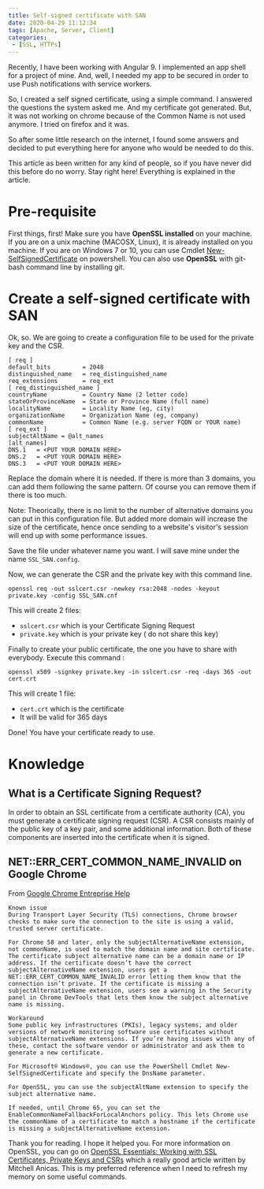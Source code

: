 ```yaml
---
title: Self-signed certificate with SAN
date: 2020-04-29 11:12:34
tags: [Apache, Server, Client]
categories:
 - [SSL, HTTPs]
---
```


Recently, I have been working with Angular 9. I implemented an app shell for a project of mine. And, well, I needed my app to be secured in order to use Push notifications with service workers.

So, I created a self signed certificate, using a simple command. I answered the questions the system asked me. 
And my certificate got generated. But, it was not working on chrome because of the Common Name is not used anymore. I tried on firefox and it was. 

So after some little research on the internet, I found some answers and decided to put everything here for anyone who would be needed to do this.

This article as been written for any kind of people, so if you have never did this before do no worry. Stay right here! 
Everything is explained in the article.

# Pre-requisite

First things, first! Make sure you have **OpenSSL installed** on your machine. If you are on a unix machine (MACOSX, Linux), it is already installed on you machine. If you are on Windows 7 or 10, you can use Cmdlet [New-SelfSignedCertificate](https://docs.microsoft.com/en-us/powershell/module/pkiclient/new-selfsignedcertificate?redirectedfrom=MSDN&view=win10-ps) on powershell. You can also use **OpenSSL** with git-bash command line by installing git.

# Create a self-signed certificate with SAN

Ok, so. We are going to create a configuration file to be used for the private key and the CSR.

```
[ req ]
default_bits         = 2048
distinguished_name   = req_distinguished_name
req_extensions       = req_ext
[ req_distinguished_name ]
countryName          = Country Name (2 letter code)
stateOrProvinceName  = State or Province Name (full name)
localityName         = Locality Name (eg, city)
organizationName     = Organization Name (eg, company)
commonName           = Common Name (e.g. server FQDN or YOUR name)
[ req_ext ]
subjectAltName = @alt_names
[alt_names]
DNS.1   = <PUT YOUR DOMAIN HERE>
DNS.2   = <PUT YOUR DOMAIN HERE>
DNS.3   = <PUT YOUR DOMAIN HERE>
```

Replace the domain where it is needed. If there is more than 3 domains, you can add them following the same pattern. Of course you can remove them if there is too much.

Note: Theorically, there is no limit to the number of alternative domains you can put in this configuration file. But added more domain will increase the size of the certificate, hence once sending to a website's visitor's session will end up with some performance issues.

Save the file under whatever name you want. I will save mine under the name `SSL_SAN.config`.

Now, we can generate the CSR and the private key with this command line.
```
openssl req -out sslcert.csr -newkey rsa:2048 -nodes -keyout private.key -config SSL_SAN.cnf
```

This will create 2 files:
 - `sslcert.csr` which is your Certificate Signing Request
 - `private.key` which is your private key ( do not share this key)

Finally to create your public certificate, the one you have to share with everybody. Execute this command :
```
openssl x509 -signkey private.key -in sslcert.csr -req -days 365 -out cert.crt
```

This will create 1 file:
 - `cert.crt` which is the certificate
 - It will be valid for 365 days

Done! You have your certificate ready to use.

# Knowledge


## What is a Certificate Signing Request?

In order to obtain an SSL certificate from a certificate authority (CA), you must generate a certificate signing request (CSR). A CSR consists mainly of the public key of a key pair, and some additional information. Both of these components are inserted into the certificate when it is signed.

## NET::ERR_CERT_COMMON_NAME_INVALID on Google Chrome

From [Google Chrome Entreprise Help](https://support.google.com/chrome/a/answer/9813310?hl=en&visit_id=637237802054649601-806617213&rd=1)
```
Known issue
During Transport Layer Security (TLS) connections, Chrome browser checks to make sure the connection to the site is using a valid, trusted server certificate.

For Chrome 58 and later, only the subjectAlternativeName extension, not commonName, is used to match the domain name and site certificate. The certificate subject alternative name can be a domain name or IP address. If the certificate doesn’t have the correct subjectAlternativeName extension, users get a NET::ERR_CERT_COMMON_NAME_INVALID error letting them know that the connection isn’t private. If the certificate is missing a subjectAlternativeName extension, users see a warning in the Security panel in Chrome DevTools that lets them know the subject alternative name is missing.

Workaround
Some public key infrastructures (PKIs), legacy systems, and older versions of network monitoring software use certificates without subjectAlternativeName extensions. If you’re having issues with any of these, contact the software vendor or administrator and ask them to generate a new certificate.

For Microsoft® Windows®, you can use the PowerShell Cmdlet New-SelfSignedCertificate and specify the DnsName parameter.

For OpenSSL, you can use the subjectAltName extension to specify the subject alternative name.

If needed, until Chrome 65, you can set the EnableCommonNameFallbackForLocalAnchors policy. This lets Chrome use the commonName of a certificate to match a hostname if the certificate is missing a subjectAlternativeName extension.
```



Thank you for reading. I hope it helped you.
For more information on OpenSSL, you can go on [OpenSSL Essentials: Working with SSL Certificates, Private Keys and CSRs](https://www.digitalocean.com/community/tutorials/openssl-essentials-working-with-ssl-certificates-private-keys-and-csrs) which a really good article written by Mitchell Anicas.
This is my preferred reference when I need to refresh my memory on some useful commands.